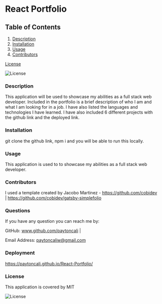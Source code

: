 # React Portfolio

## Table of Contents
  
1. [Description](#description)
2. [Installation](#installation)
3. [Usage](#usage)
4. [Contributors](#contributors)

[License](#license)


![License](https://img.shields.io/badge/License-MIT-green.svg)

### Description
This application will be used to showcase my abilities as a full stack web developer. Included in the portfolio is a brief description of who I am and what I am looking for in a job. I have also listed the languages and technologies I have learned. I have also included 6 different projects with the github link and the deployed link.
  
### Installation
git clone the github link, npm i and you will be able to run this locally. 
  
### Usage
This application is used to to showcase my abilities as a full stack web developer.
  
### Contributors
I used a template created by Jacobo Martinez - https://github.com/cobidev | https://github.com/cobidev/gatsby-simplefolio

  
### Questions

If you have any question you can reach me by: 

GitHub: www.github.com/paytoncali | 

Email Address: paytoncaliw@gmail.com

### Deployment
https://paytoncali.github.io/React-Portfolio/

### License
This application is covered by MIT

![License](https://img.shields.io/badge/License-MIT-green.svg)